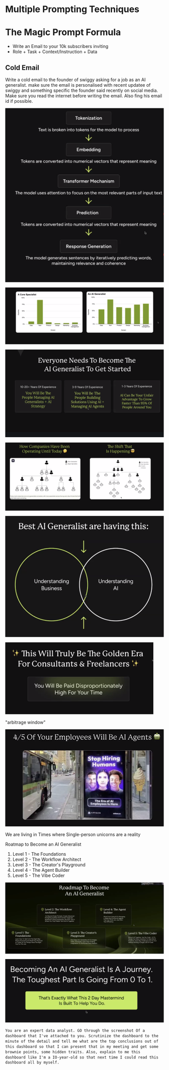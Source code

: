 # Multiple Prompting Techniques

# The Magic Prompt Formula

* Write an Email to your 10k subscribers inviting
* Role + Task + Context/Instruction + Data

## Cold Email
Write a cold email to the founder of swiggy asking for a job as an AI generalist. make sure the email
is personalised with recent updatee of swiggy and something specific the founder said recently on
social media. Make sure you read the internet before writing the email. Also fing his email id if
possible.

![alt text](image.png)

![alt text](image-1.png)

![alt text](image-2.png)

![alt text](image-3.png)

![alt text](image-4.png)

![alt text](image-5.png)

"arbitrage window"

![alt text](image-6.png)

We are living in Times where Single-person unicorns are a reality

Roatmap to Become an AI Generalist
1. Level 1 - The Foundations
2. Level 2 - The Workflow Architect
3. Level 3 - The Creator's Playground
4. Level 4 - The Agent Builder
5. Level 5 - The Vibe Coder

![alt text](image-7.png)

![alt text](image-8.png)

```txt
You are an expert data analyst. GO through the screenshot Of a
dashboard that I've attached to you. Scrutinize the dashboard to the
minute of the detail and tell me what are the top conclusions out of
this dashboard so that I can present that in my meeting and get some
brownie points, some hidden traits. Also, explain to me this
dashboard like I'm a IO-year-old so that next time I could read this
dashboard all by myself.
```